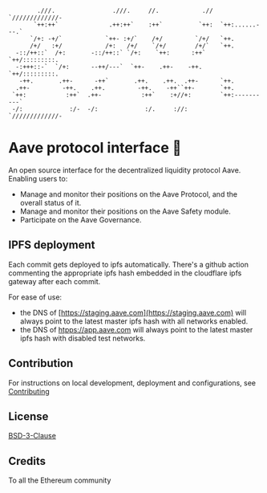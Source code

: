 ```
        .///.                .///.     //.            .//  `/////////////-
       `++:++`              .++:++`    :++`          `++:  `++:......---.`
      `/+: -+/`            `++- :+/`    /+/         `/+/   `++.
      /+/   :+/            /+:   /+/    `/+/        /+/`   `++.
  -::/++::`  /+:       -::/++::` `/+:    `++:      :++`    `++/:::::::::.
  -:+++::-`  `/+:      --++/---`  `++-    .++-    -++.     `++/:::::::::.
   -++.       .++-      -++`       .++.    .++.  .++-      `++.
  .++-         -++.    .++.         -++.    -++``++-       `++.
 `++:           :++`  .++-           :++`    :+//+:        `++:----------`
 -/:             :/-  -/:             :/.     ://:         `/////////////-
```

# Aave protocol interface :ghost:

An open source interface for the decentralized liquidity protocol Aave.
Enabling users to:

- Manage and monitor their positions on the Aave Protocol, and the overall status of it.
- Manage and monitor their positions on the Aave Safety module.
- Participate on the Aave Governance.

## IPFS deployment

Each commit gets deployed to ipfs automatically.
There's a github action commenting the appropriate ipfs hash embedded in the cloudflare ipfs gateway after each commit.

For ease of use:

- the DNS of [https://staging.aave.com](https://staging.aave.com) will always point to the latest master ipfs hash with all networks enabled.
- the DNS of [htpps://app.aave.com](https://app.aave.com) will always point to the latest master ipfs hash with disabled test networks.

## Contribution

For instructions on local development, deployment and configurations, see [Contributing](./CONTRIBUTING.md)

## License

[BSD-3-Clause](./LICENSE.md)

## Credits

To all the Ethereum community
